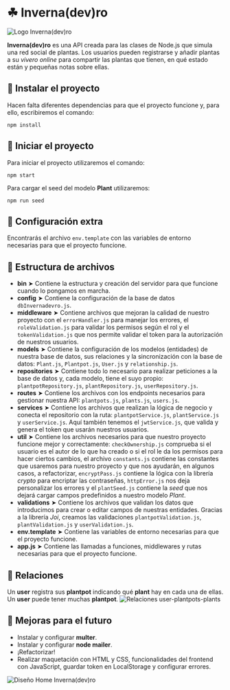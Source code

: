 # **☘ Inverna(dev)ro**
![Logo Inverna(dev)ro](https://res.cloudinary.com/carolveloper/image/upload/v1623136011/Invernadevro-Plant/InvernadevroLogo_gkmov8.png)


**Inverna(dev)ro** es una API creada para las clases de Node.js que simula una red social de plantas. Los usuarios pueden registrarse y añadir plantas a su *vivero online* para compartir las plantas que tienen, en qué estado están y pequeñas notas sobre ellas.
## **🌱 Instalar el proyecto**
Hacen falta diferentes dependencias para que el proyecto funcione y, para ello, escribiremos el comando:
```
npm install
```
## **🌿 Iniciar el proyecto**
Para iniciar el proyecto utilizaremos el comando:
```
npm start
```
Para cargar el seed del modelo **Plant** utilizaremos:
```
npm run seed 
```
## **🌵 Configuración extra**
Encontrarás el archivo `env.template` con las variables de entorno necesarias para que el proyecto funcione.
## **🌻 Estructura de archivos**
- **bin** ➤ Contiene la estructura y creación del servidor para que funcione cuando lo pongamos en marcha.
- **config** ➤ Contiene la configuración de la base de datos `dbInvernadevro.js`.
- **middleware** ➤ Contiene archivos que mejoran la calidad de nuestro proyecto con el `errorHandler.js` para manejar los errores, el `roleValidation.js` para validar los permisos según el rol y el `tokenValidation.js` que nos permite validar el token para la autorización de nuestros usuarios.
- **models** ➤ Contiene la configuración de los modelos (entidades) de nuestra base de datos, sus relaciones y la sincronización con la base de datos: `Plant.js`, `Plantpot.js`, `User.js` y `relationship.js`.
- **repositories** ➤ Contiene todo lo necesario para realizar peticiones a la base de datos y, cada modelo, tiene el suyo propio: `plantpotRepository.js`, `plantRepository.js`, `userRepository.js`.
- **routes** ➤ Contiene los archivos con los endpoints necesarios para gestionar nuestra API: `plantpots.js`, `plants.js`, `users.js`.
- **services** ➤ Contiene los archivos que realizan la lógica de negocio y conecta el repositorio con la ruta: `plantpotService.js`, `plantService.js` y `userService.js`. Aquí también tenemos el `jwtService.js`, que valida y genera el token que usarán nuestros usuarios.
- **util** ➤ Contiene los archivos necesarios para que nuestro proyecto funcione mejor y correctamente: `checkOwnership.js` comprueba si el usuario es el autor de lo que ha creado o si el rol le da los permisos para hacer ciertos cambios, el archivo `constants.js` contiene las constantes que usaremos para nuestro proyecto y que nos ayudarán, en algunos casos, a refactorizar, `encryptPass.js` contiene la lógica con la librería *crypto* para encriptar las contraseñas, `httpError.js` nos deja personalizar los errores y el `plantSeed.js` contiene la *seed* que nos dejará cargar campos predefinidos a nuestro modelo *Plant*.
- **validations** ➤ Contiene los archivos que validan los datos que introducimos para crear o editar campos de nuestras entidades. Gracias a la librería *Joi*, creamos las validaciones `plantpotValidation.js`, `plantValidation.js` y `userValidation.js`.
- **env.template** ➤ Contiene las variables de entorno necesarias para que el proyecto funcione.
- **app.js** ➤ Contiene las llamadas a funciones, middlewares y rutas necesarias para que el proyecto funcione.
## **🌷 Relaciones**
Un **user** registra sus **plantpot** indicando qué **plant** hay en cada una de ellas. Un **user** puede tener muchas **plantpot**.
![Relaciones user-plantpots-plants](https://res.cloudinary.com/carolveloper/image/upload/v1623142829/Invernadevro-Plant/userplantpotplant_fgi2uh.png)
## **🌴 Mejoras para el futuro**
- Instalar y configurar **multer**.
- Instalar y configurar **node mailer**.
- ¡Refactorizar!
- Realizar maquetación con HTML y CSS, funcionalidades del frontend con JavaScript, guardar token en LocalStorage y configurar errores.


![Diseño Home Inverna(dev)ro](https://res.cloudinary.com/carolveloper/image/upload/v1623142842/Invernadevro-Plant/InvernadevroHome_yerops.png)

